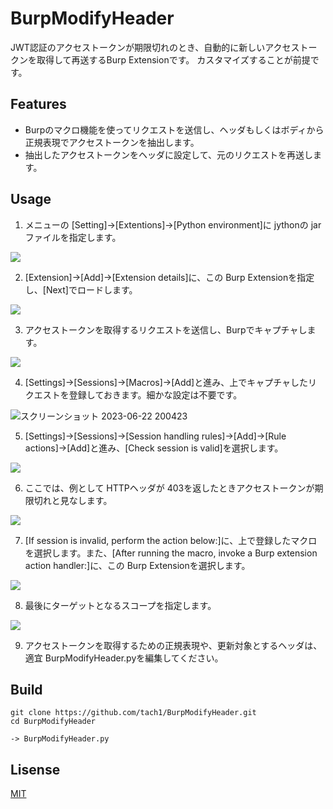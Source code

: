 # BurpModifyHeader
JWT認証のアクセストークンが期限切れのとき、自動的に新しいアクセストークンを取得して再送するBurp Extensionです。
カスタマイズすることが前提です。

## Features
- Burpのマクロ機能を使ってリクエストを送信し、ヘッダもしくはボディから正規表現でアクセストークンを抽出します。
- 抽出したアクセストークンをヘッダに設定して、元のリクエストを再送します。

## Usage
1. メニューの [Setting]->[Extentions]->[Python environment]に jythonの jarファイルを指定します。

![](https://github.com/tach1/BurpModifyHeader/assets/65728850/491d70af-210f-4bb4-83d9-7a164c25d135)

2. [Extension]->[Add]->[Extension details]に、この Burp Extensionを指定し、[Next]でロードします。

![](https://github.com/tach1/BurpModifyHeader/assets/65728850/2ded7f7f-501e-4ee8-b7cd-e4e04f4faf00)

3. アクセストークンを取得するリクエストを送信し、Burpでキャプチャします。
   
![](https://github.com/tach1/BurpModifyHeader/assets/65728850/dedf2f5c-ce64-4a70-ad9e-4752d986d49a)

4. [Settings]->[Sessions]->[Macros]->[Add]と進み、上でキャプチャしたリクエストを登録しておきます。細かな設定は不要です。

![スクリーンショット 2023-06-22 200423](https://github.com/tach1/BurpModifyHeader/assets/65728850/619c1017-fe8b-45e6-bef8-d1b94f7fed58)

5. [Settings]->[Sessions]->[Session handling rules]->[Add]->[Rule actions]->[Add]と進み、[Check session is valid]を選択します。

![](https://github.com/tach1/BurpModifyHeader/assets/65728850/b6111384-b9c0-4d45-a767-cbfcaaa2e027)

6. ここでは、例として HTTPヘッダが 403を返したときアクセストークンが期限切れと見なします。

![](https://github.com/tach1/BurpModifyHeader/assets/65728850/014d5ee7-a927-4a92-a087-bb1987a181f9)

7. [If session is invalid, perform the action below:]に、上で登録したマクロを選択します。また、[After running the macro, invoke a Burp extension action handler:]に、この Burp Extensionを選択します。

![](https://github.com/tach1/BurpModifyHeader/assets/65728850/a83a8867-c79d-4246-bac6-731031ed2227)

8. 最後にターゲットとなるスコープを指定します。

![](https://github.com/tach1/BurpModifyHeader/assets/65728850/d45bcf00-5df3-4c15-b487-3707b9666b09)

9. アクセストークンを取得するための正規表現や、更新対象とするヘッダは、適宜 BurpModifyHeader.pyを編集してください。

## Build
```
git clone https://github.com/tach1/BurpModifyHeader.git
cd BurpModifyHeader

-> BurpModifyHeader.py
```

## Lisense
[MIT](https://github.com/tach1/BurpModifyHeader/blob/main/LICENSE)
